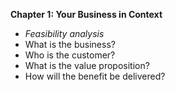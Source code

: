 **Chapter 1: Your Business in Context**
* *Feasibility analysis*
 * What is the business?
 * Who is the customer?
 * What is the value proposition?
 * How will the benefit be delivered?


